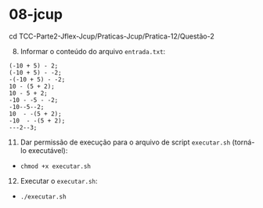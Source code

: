 # 08-jcup
cd TCC-Parte2-Jflex-Jcup/Praticas-Jcup/Pratica-12/Questão-2

8. Informar o conteúdo do arquivo `entrada.txt`:
```
(-10 + 5) - 2;  
(-10 + 5) - -2; 
-(-10 + 5) - -2;
10 - (5 + 2);   
10 - 5 + 2;     
-10 - -5 - -2;  
-10--5--2;      
10  - -(5 + 2); 
-10  - -(5 + 2);
---2--3;
```

11. Dar permissão de execução para o arquivo de script `executar.sh` (torná-lo executável):
- `chmod +x executar.sh`

12. Executar o `executar.sh`:
- `./executar.sh`
